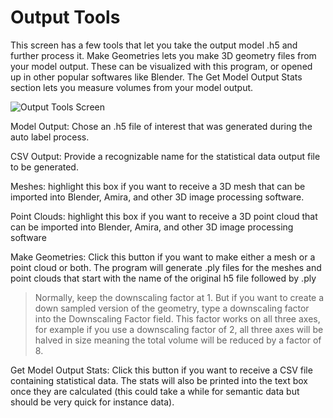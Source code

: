 # Output Tools

This screen has a few tools that let you take the output model .h5 and further process it. Make Geometries lets you make 3D geometry files from your model output. These can be visualized with this program, or opened up in other popular softwares like Blender. The Get Model Output Stats section lets you measure volumes from your model output.

![Output Tools Screen](https://github.com/ajbrookhouse/WSU_PlantBio_ML/blob/main/screenshots/outputtoolTab.png)

Model Output: Chose an .h5 file of interest that was generated during the auto label process.  

CSV Output: Provide a recognizable name for the statistical data output file to be generated. 

Meshes: highlight this box if you want to receive a 3D mesh that can be imported into Blender, Amira, and other 3D image processing software. 

Point Clouds: highlight this box if you want to receive a 3D point cloud that can be imported into Blender, Amira, and other 3D image processing software  

Make Geometries: Click this button if you want to make either a mesh or a point cloud or both. The program will generate .ply files for the meshes and point clouds that start with the name of the original h5 file followed by .ply 

> Normally, keep the downscaling factor at 1. But if you want to create a down sampled version of the geometry, type a downscaling factor into the Downscaling Factor field. This factor works on all three axes, for example if you use a downscaling factor of 2, all three axes will be halved in size meaning the total volume will be reduced by a factor of 8. 

Get Model Output Stats: Click this button if you want to receive a CSV file containing statistical data. The stats will also be printed into the text box once they are calculated (this could take a while for semantic data but should be very quick for instance data). 
